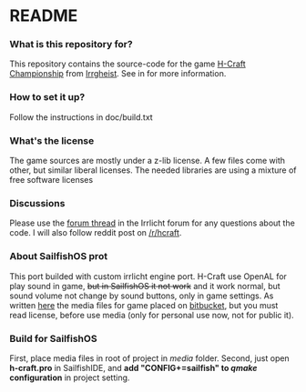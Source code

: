 # README #

### What is this repository for? ###

This repository contains the source-code for the game [H-Craft Championship](http://www.irrgheist.com/games.htm) from [Irrgheist](http://www.irrgheist.com).
See in  for more information.

### How to set it up? ###

Follow the instructions in doc/build.txt

### What's the license ###

The game sources are mostly under a z-lib license. A few files come with other, but similar liberal licenses. 
The needed libraries are using a mixture of free software licenses

### Discussions ###

Please use the [forum thread](http://irrlicht.sourceforge.net/forum/viewtopic.php?f=6&t=50627) in the Irrlicht forum for any questions about the code.
I will also follow reddit post on [/r/hcraft](http://www.reddit.com/r/hcraft/).

### About SailfishOS prot ###

This port builded with custom irrlicht engine port. H-Craft use OpenAL for play sound in game, ~~but in SailfishOS it not work~~ and it work normal, but sound volume not change by sound buttons, only in game settings.
As written [here](http://www.irrgheist.com/hcraftsource.htm) the media files for game placed on [bitbucket](https://bitbucket.org/mzeilfelder/media_hc1), but you must read license, before use media (only for personal use now, not for public it).

### Build for SailfishOS ###
First, place media files in root of project in *media* folder. 
Second, just open **h-craft.pro** in SailfishIDE, and **add "CONFIG+=sailfish" to *qmake* configuration** in project setting.

